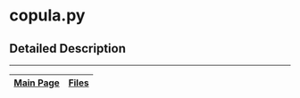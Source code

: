 # copula.py #



## Detailed Description ##




---
| [Main Page](ambhas.md) | [Files](ambhas_files.md) |
|:-----------------------|:-------------------------|
